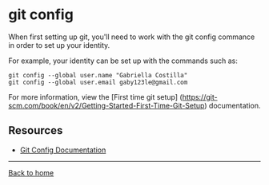 # git config

When first setting up git, you'll need to work with the git config commance in order to set up your identity.

For example, your identity can be set up with the commands such as:

```
git config --global user.name "Gabriella Costilla"
git config --global user.email gaby123le@gmail.com
```

For more information, view the [First time git setup] (https://git-scm.com/book/en/v2/Getting-Started-First-Time-Git-Setup) documentation.

## Resources

- [Git Config Documentation](https://git-scm.com/docs/git-config)

---

[Back to home](../README.md)